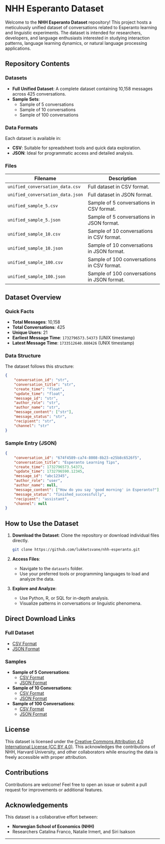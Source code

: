 # NHH Esperanto Dataset

Welcome to the **NHH Esperanto Dataset** repository! This project hosts a meticulously unified dataset of conversations related to Esperanto learning and linguistic experiments. The dataset is intended for researchers, developers, and language enthusiasts interested in studying interaction patterns, language learning dynamics, or natural language processing applications.

## Repository Contents

### Datasets
- **Full Unified Dataset**: A complete dataset containing 10,158 messages across 425 conversations.
- **Sample Sets**:
  - Sample of 5 conversations
  - Sample of 10 conversations
  - Sample of 100 conversations

### Data Formats
Each dataset is available in:
- **CSV**: Suitable for spreadsheet tools and quick data exploration.
- **JSON**: Ideal for programmatic access and detailed analysis.

### Files
| Filename                         | Description                                   |
|----------------------------------|-----------------------------------------------|
| `unified_conversation_data.csv`  | Full dataset in CSV format.                  |
| `unified_conversation_data.json` | Full dataset in JSON format.                 |
| `unified_sample_5.csv`           | Sample of 5 conversations in CSV format.     |
| `unified_sample_5.json`          | Sample of 5 conversations in JSON format.    |
| `unified_sample_10.csv`          | Sample of 10 conversations in CSV format.    |
| `unified_sample_10.json`         | Sample of 10 conversations in JSON format.   |
| `unified_sample_100.csv`         | Sample of 100 conversations in CSV format.   |
| `unified_sample_100.json`        | Sample of 100 conversations in JSON format.  |

## Dataset Overview

### Quick Facts
- **Total Messages**: 10,158
- **Total Conversations**: 425
- **Unique Users**: 21
- **Earliest Message Time**: `1732796573.54373` (UNIX timestamp)
- **Latest Message Time**: `1733512640.880426` (UNIX timestamp)

### Data Structure
The dataset follows this structure:
```json
{
    "conversation_id": "str",
    "conversation_title": "str",
    "create_time": "float",
    "update_time": "float",
    "message_id": "str",
    "author_role": "str",
    "author_name": "str",
    "message_content": ["str"],
    "message_status": "str",
    "recipient": "str",
    "channel": "str"
}
```

### Sample Entry (JSON)
```json
{
    "conversation_id": "674f4589-ca74-8008-8b23-e25b8c6526f5",
    "conversation_title": "Esperanto Learning Tips",
    "create_time": 1732796573.54373,
    "update_time": 1732796590.12345,
    "message_id": "abc12345",
    "author_role": "user",
    "author_name": null,
    "message_content": ["How do you say 'good morning' in Esperanto?"],
    "message_status": "finished_successfully",
    "recipient": "assistant",
    "channel": null
}
```

## How to Use the Dataset

1. **Download the Dataset**:
   Clone the repository or download individual files directly.

   ```bash
   git clone https://github.com/lukketsvane/nhh-esperanto.git
   ```

2. **Access Files**:
   - Navigate to the `datasets` folder.
   - Use your preferred tools or programming languages to load and analyze the data.

3. **Explore and Analyze**:
   - Use Python, R, or SQL for in-depth analysis.
   - Visualize patterns in conversations or linguistic phenomena.

## Direct Download Links

### Full Dataset
- [CSV Format](https://github.com/lukketsvane/nhh-esperanto/raw/main/unified_conversation_data.csv)
- [JSON Format](https://github.com/lukketsvane/nhh-esperanto/raw/main/unified_conversation_data.json)

### Samples
- **Sample of 5 Conversations**:
  - [CSV Format](https://github.com/lukketsvane/nhh-esperanto/raw/main/unified_sample_5.csv)
  - [JSON Format](https://github.com/lukketsvane/nhh-esperanto/raw/main/unified_sample_5.json)
- **Sample of 10 Conversations**:
  - [CSV Format](https://github.com/lukketsvane/nhh-esperanto/raw/main/unified_sample_10.csv)
  - [JSON Format](https://github.com/lukketsvane/nhh-esperanto/raw/main/unified_sample_10.json)
- **Sample of 100 Conversations**:
  - [CSV Format](https://github.com/lukketsvane/nhh-esperanto/raw/main/unified_sample_100.csv)
  - [JSON Format](https://github.com/lukketsvane/nhh-esperanto/raw/main/unified_sample_100.json)

## License

This dataset is licensed under the [Creative Commons Attribution 4.0 International License (CC BY 4.0)](https://creativecommons.org/licenses/by/4.0/). This acknowledges the contributions of NHH, Harvard University, and other collaborators while ensuring the data is freely accessible with proper attribution.

## Contributions

Contributions are welcome! Feel free to open an issue or submit a pull request for improvements or additional features.

## Acknowledgements

This dataset is a collaborative effort between:
- **Norwegian School of Economics (NHH)**
- Researchers Catalina Franco, Natalie Irmert, and Siri Isakson

---
